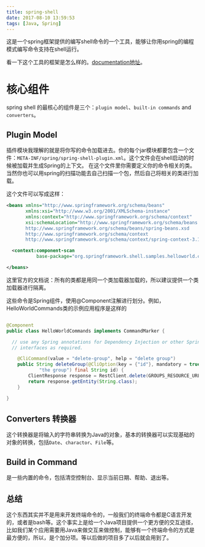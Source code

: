 ```yaml
---
title: spring-shell
date: 2017-08-10 13:59:53
tags: [Java, Spring]
---
```


这是一个spring框架提供的编写shell命令的一个工具，能够让你用spring的编程模式编写命令支持在shell运行。

看一下这个工具的框架是怎么样的。[documentation地址](http://docs.spring.io/spring-shell/docs/current/reference/htmlsingle/)。

# 核心组件

spring shell 的最核心的组件是三个：`plugin model`、`built-in commands` and `converters`。


## Plugin Model

插件模块我理解的就是将你写的命令加载进去。你的每个jar模块都要包含一个文件：`META-INF/spring/spring-shell-plugin.xml`。这个文件会在shell启动的时候被加载并生成Spring的上下文。
在这个文件里你需要定义你的命令相关的类。当然你也可以用spring的扫描功能去自己扫描一个包，然后自己将相关的类进行加载。

这个文件可以写成这样：

```xml
<beans xmlns="http://www.springframework.org/schema/beans"
       xmlns:xsi="http://www.w3.org/2001/XMLSchema-instance"
       xmlns:context="http://www.springframework.org/schema/context"
       xsi:schemaLocation="http://www.springframework.org/schema/beans 
       http://www.springframework.org/schema/beans/spring-beans.xsd
       http://www.springframework.org/schema/context 
       http://www.springframework.org/schema/context/spring-context-3.1.xsd">

  <context:component-scan 
           base-package="org.springframework.shell.samples.helloworld.commands" />

</beans>
```

这里官方的文档说：所有的类都是用同一个类加载器加载的，所以建议提供一个类加载器进行隔离。

这些命令是Spring组件，使用@Component注解进行划分。例如，HelloWorldCommands类的示例应用程序是这样的
```java

@Component
public class HelloWorldCommands implements CommandMarker {

  // use any Spring annotations for Dependency Injection or other Spring 
  // interfaces as required.

    @CliCommand(value = "delete-group", help = "delete group")
    public String deleteGroup(@CliOption(key = {"id"}, mandatory = true, help = "The id of " +
            "the group") final String id) {
        ClientResponse response = RestClient.delete(GROUPS_RESOURCE_URL + "/" + id);
        return response.getEntity(String.class);
    }

}
```

## Converters 转换器

这个转换器是将输入的字符串转换为Java的对象，基本的转换器可以实现基础的对象的转换，包括`Date`、`charactor`、`File`等。


## Build in Command

是一些内置的命令，包括清空控制台、显示当前日期、帮助、退出等。



## 总结

这个东西其实并不是用来开发终端命令的，一般我们的终端命令都是C语言开发的，或者是bash等。这个事实上是给一个Java项目提供一个更方便的交互途径，比如我们某个应用需要用Java来做交互来做控制，能够有一个终端命令的方式是最方便的，所以，是个加分项。等以后做的项目多了以后就会用到了。
